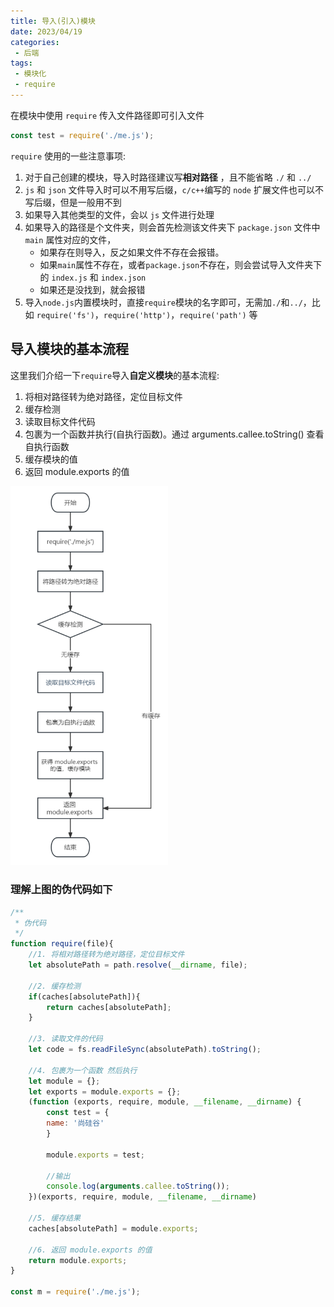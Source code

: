 ```yaml
---
title: 导入(引入)模块
date: 2023/04/19
categories:
 - 后端
tags:
 - 模块化
 - require
---
```


在模块中使用 `require` 传入文件路径即可引入文件 

```js
const test = require('./me.js');
```

`require` 使用的一些注意事项:

1. 对于自己创建的模块，导入时路径建议写**相对路径** ，且不能省略 `./` 和 `../`
2. `js` 和 `json` 文件导入时可以不用写后缀，`c/c++`编写的 `node` 扩展文件也可以不写后缀，但是一般用不到
3. 如果导入其他类型的文件，会以 `js` 文件进行处理
4. 如果导入的路径是个文件夹，则会首先检测该文件夹下 `package.json` 文件中 `main` 属性对应的文件，
    - 如果存在则导入，反之如果文件不存在会报错。
    - 如果`main`属性不存在，或者`package.json`不存在，则会尝试导入文件夹下的 `index.js` 和 `index.json`
    - 如果还是没找到，就会报错
5. 导入`node.js`内置模块时，直接`require`模块的名字即可，无需加`./`和`../`，比如 `require('fs')`，`require('http')`，`require('path')` 等

## 导入模块的基本流程

这里我们介绍一下`require`导入**自定义模块**的基本流程:
1. 将相对路径转为绝对路径，定位目标文件
2. 缓存检测
3. 读取目标文件代码
4. 包裹为一个函数并执行(自执行函数)。通过 arguments.callee.toString() 查看自执行函数 
5. 缓存模块的值
6. 返回 module.exports 的值

<img src="./imgs/1.png" width="50%">

### 理解上图的伪代码如下

```js
/**
 * 伪代码
 */
function require(file){
    //1. 将相对路径转为绝对路径，定位目标文件
    let absolutePath = path.resolve(__dirname, file);

    //2. 缓存检测
    if(caches[absolutePath]){
        return caches[absolutePath];
    }

    //3. 读取文件的代码
    let code = fs.readFileSync(absolutePath).toString();

    //4. 包裹为一个函数 然后执行
    let module = {};
    let exports = module.exports = {};
    (function (exports, require, module, __filename, __dirname) {
        const test = {
        name: '尚硅谷'
        }
    
        module.exports = test;
    
        //输出
        console.log(arguments.callee.toString());
    })(exports, require, module, __filename, __dirname)

    //5. 缓存结果
    caches[absolutePath] = module.exports;
    
    //6. 返回 module.exports 的值
    return module.exports;
}

const m = require('./me.js');
```